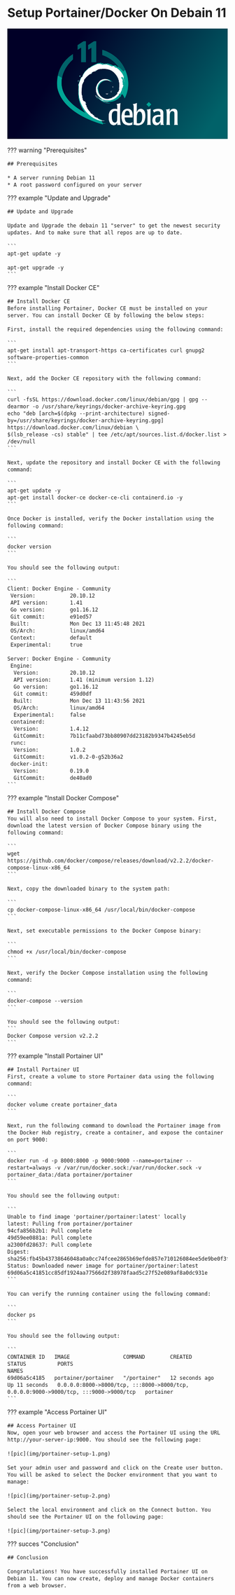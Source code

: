 # Setup Portainer/Docker On Debain 11

![pic](img/debian-11-bullseye.png)

??? warning "Prerequisites"

    ## Prerequisites

    * A server running Debian 11 
    * A root password configured on your server

??? example "Update and Upgrade"

    ## Update and Upgrade

    Update and Upgrade the debain 11 "server" to get the newest security updates. And to make sure that all repos are up to date.

    ```
    apt-get update -y

    apt-get upgrade -y
    ```

??? example "Install Docker CE"

    ## Install Docker CE
    Before installing Portainer, Docker CE must be installed on your server. You can install Docker CE by following the below steps:

    First, install the required dependencies using the following command:

    ```
    apt-get install apt-transport-https ca-certificates curl gnupg2 software-properties-common
    ```

    Next, add the Docker CE repository with the following command:

    ```
    curl -fsSL https://download.docker.com/linux/debian/gpg | gpg --dearmor -o /usr/share/keyrings/docker-archive-keyring.gpg
    echo "deb [arch=$(dpkg --print-architecture) signed-by=/usr/share/keyrings/docker-archive-keyring.gpg] https://download.docker.com/linux/debian \
    $(lsb_release -cs) stable" | tee /etc/apt/sources.list.d/docker.list > /dev/null
    ```

    Next, update the repository and install Docker CE with the following command:

    ```
    apt-get update -y
    apt-get install docker-ce docker-ce-cli containerd.io -y
    ```

    Once Docker is installed, verify the Docker installation using the following command:

    ```
    docker version
    ```

    You should see the following output:

    ```
    Client: Docker Engine - Community
     Version:           20.10.12
     API version:       1.41
     Go version:        go1.16.12
     Git commit:        e91ed57
     Built:             Mon Dec 13 11:45:48 2021
     OS/Arch:           linux/amd64
     Context:           default
     Experimental:      true

    Server: Docker Engine - Community
     Engine:
      Version:          20.10.12
      API version:      1.41 (minimum version 1.12)
      Go version:       go1.16.12
      Git commit:       459d0df
      Built:            Mon Dec 13 11:43:56 2021
      OS/Arch:          linux/amd64
      Experimental:     false
     containerd:
      Version:          1.4.12
      GitCommit:        7b11cfaabd73bb80907dd23182b9347b4245eb5d
     runc:
      Version:          1.0.2
      GitCommit:        v1.0.2-0-g52b36a2
     docker-init:
      Version:          0.19.0
      GitCommit:        de40ad0
    ```

??? example "Install Docker Compose"

    ## Install Docker Compose
    You will also need to install Docker Compose to your system. First, download the latest version of Docker Compose binary using the following command:

    ```
    wget https://github.com/docker/compose/releases/download/v2.2.2/docker-compose-linux-x86_64
    ```

    Next, copy the downloaded binary to the system path:

    ```
    cp docker-compose-linux-x86_64 /usr/local/bin/docker-compose
    ```

    Next, set executable permissions to the Docker Compose binary:

    ```
    chmod +x /usr/local/bin/docker-compose
    ```

    Next, verify the Docker Compose installation using the following command:

    ```
    docker-compose --version 
    ```

    You should see the following output:
    ```
    Docker Compose version v2.2.2
    ```

??? example "Install Portainer UI"

    ## Install Portainer UI
    First, create a volume to store Portainer data using the following command:

    ```
    docker volume create portainer_data
    ```

    Next, run the following command to download the Portainer image from the Docker Hub registry, create a container, and expose the container on port 9000:

    ```
    docker run -d -p 8000:8000 -p 9000:9000 --name=portainer --restart=always -v /var/run/docker.sock:/var/run/docker.sock -v portainer_data:/data portainer/portainer
    ```

    You should see the following output:

    ```
    Unable to find image 'portainer/portainer:latest' locally
    latest: Pulling from portainer/portainer
    94cfa856b2b1: Pull complete 
    49d59ee0881a: Pull complete 
    a2300fd28637: Pull complete 
    Digest: sha256:fb45b43738646048a0a0cc74fcee2865b69efde857e710126084ee5de9be0f3f
    Status: Downloaded newer image for portainer/portainer:latest
    69d06a5c41851cc85df1924aa77566d2f38978faad5c27f52e089af8a0dc931e
    ```

    You can verify the running container using the following command:

    ```
    docker ps
    ```

    You should see the following output:

    ```
    CONTAINER ID   IMAGE                 COMMAND        CREATED          STATUS          PORTS                                                                                  NAMES
    69d06a5c4185   portainer/portainer   "/portainer"   12 seconds ago   Up 11 seconds   0.0.0.0:8000->8000/tcp, :::8000->8000/tcp, 0.0.0.0:9000->9000/tcp, :::9000->9000/tcp   portainer
    ```

??? example "Access Portainer UI"

    ## Access Portainer UI
    Now, open your web browser and access the Portainer UI using the URL http://your-server-ip:9000. You should see the following page:

    ![pic](img/portainer-setup-1.png)

    Set your admin user and password and click on the Create user button. You will be asked to select the Docker environment that you want to manage:

    ![pic](img/portainer-setup-2.png)

    Select the local environment and click on the Connect button. You should see the Portainer UI on the following page:

    ![pic](img/portainer-setup-3.png)

??? succes "Conclusion"

    ## Conclusion

    Congratulations! You have successfully installed Portainer UI on Debian 11. You can now create, deploy and manage Docker containers from a web browser.